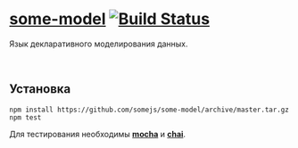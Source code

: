 # [some-model](http://somejs.org/model) [![Build Status](https://secure.travis-ci.org/somejs/some-model.png)](http://travis-ci.org/somejs/some-model)

Язык декларативного моделирования данных.

 
## Установка
```
npm install https://github.com/somejs/some-model/archive/master.tar.gz
npm test
```
Для тестирования необходимы **[mocha]()** и **[chai]()**.
